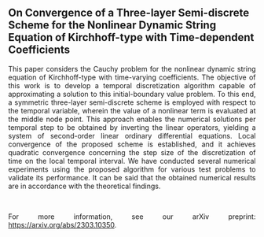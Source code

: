 ## On Convergence of a Three-layer Semi-discrete Scheme for the Nonlinear Dynamic String Equation of Kirchhoff-type with Time-dependent Coefficients

<div align="justify">
This paper considers the Cauchy problem for the nonlinear dynamic string equation of Kirchhoff-type with time-varying coefficients. The objective of this work is to develop a temporal discretization algorithm capable of approximating a solution to this initial-boundary value problem. To this end, a symmetric three-layer semi-discrete scheme is employed with respect to the temporal variable, wherein the value of a nonlinear term is evaluated at the middle node point. This approach enables the numerical solutions per temporal step to be obtained by inverting the linear operators, yielding a system of second-order linear ordinary differential equations. Local convergence of the proposed scheme is established, and it achieves quadratic convergence concerning the step size of the discretization of time on the local temporal interval. We have conducted several numerical experiments using the proposed algorithm for various test problems to validate its performance. It can be said that the obtained numerical results are in accordance with the theoretical findings.
</div>

&nbsp;

<div align="justify">
For more information, see our arXiv preprint: <a href="https://arxiv.org/abs/2303.10350" target="_blank">https://arxiv.org/abs/2303.10350</a>.
</div>
